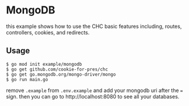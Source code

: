 # MongoDB

this example shows how to use the CHC basic features including, routes, controllers, cookies, and redirects.


## Usage
    $ go mod init example/mongodb
    $ go get github.com/cookie-for-pres/chc
    $ go get go.mongodb.org/mongo-driver/mongo
    $ go run main.go

remove `.example` from `.env.example` and add your mongodb uri after the `=` sign.
then you can go to http://localhost:8080 to see all your databases.

